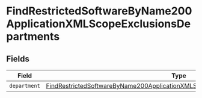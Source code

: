 # FindRestrictedSoftwareByName200ApplicationXMLScopeExclusionsDepartments


## Fields

| Field                                                                                                                                                                                             | Type                                                                                                                                                                                              | Required                                                                                                                                                                                          | Description                                                                                                                                                                                       |
| ------------------------------------------------------------------------------------------------------------------------------------------------------------------------------------------------- | ------------------------------------------------------------------------------------------------------------------------------------------------------------------------------------------------- | ------------------------------------------------------------------------------------------------------------------------------------------------------------------------------------------------- | ------------------------------------------------------------------------------------------------------------------------------------------------------------------------------------------------- |
| `department`                                                                                                                                                                                      | [FindRestrictedSoftwareByName200ApplicationXMLScopeExclusionsDepartmentsDepartment](../../models/operations/findrestrictedsoftwarebyname200applicationxmlscopeexclusionsdepartmentsdepartment.md) | :heavy_minus_sign:                                                                                                                                                                                | N/A                                                                                                                                                                                               |